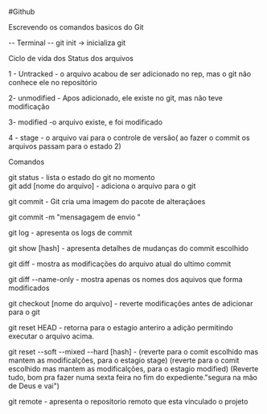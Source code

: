 #Github 

Escrevendo os comandos basicos do Git

-- Terminal --
git init -> inicializa git


Ciclo de vida dos Status dos arquivos

1 - Untracked
    - o arquivo acabou de ser adicionado no rep, mas o git não conhece ele no repositório

2- unmodified
    - Apos adicionado, ele existe no git, mas não teve modificação

3- modified
    -o arquivo existe, e foi modificado

4 - stage 
    - o arquivo vai para o controle de versão( ao fazer o commit os arquivos passam para o estado 2)


Comandos

git status - lista o estado do git no momento   
git add [nome do arquivo] - adiciona o arquivo para o git

git commit - Git cria uma imagem do pacote de alteraçãoes

git commit -m "mensagagem de envio "

git log - apresenta os logs de commit

git show [hash] -  apresenta detalhes de mudanças do commit escolhido

git diff - mostra as modificações do arquivo atual do ultimo commit

git diff --name-only -  mostra apenas os nomes dos aquivos que forma modificados

 git checkout [nome do arquivo] - reverte modificações antes de adicionar para o git

 git reset HEAD - retorna para o estagio anteriro a adição permitindo executar o arquivo acima.


 git reset --soft --mixed --hard [hash] - (reverte para o comit escolhido mas mantem as modificalções, para o estagio stage) (reverte para o comit escolhido mas mantem as modificalções, para o estagio modified) (Reverte tudo, bom pra fazer numa sexta feira no  fim do expediente."segura na mão de Deus e vai")


 git remote - apresenta o repositorio remoto que esta vinculado o projeto